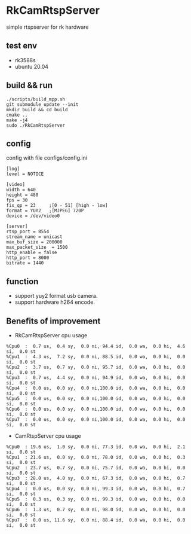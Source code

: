 # RkCamRtspServer
simple rtspserver for rk hardware

## test env
- rk3588s
- ubuntu 20.04

## build && run
```
./scripts/build_mpp.sh
git submodule update --init
mkdir build && cd build
cmake ..
make -j4
sudo ./RkCamRtspServer
```

## config
config with file configs/config.ini
```
[log]
level = NOTICE

[video]
width = 640
height = 480
fps = 30
fix_qp = 23     ;[0 - 51] [high - low]
format = YUY2   ;[MJPEG] 720P
device = /dev/video0

[server]
rtsp_port = 8554
stream_name = unicast
max_buf_size = 200000
max_packet_size  = 1500
http_enable = false
http_port = 8000
bitrate = 1440
```

## function
- support yuy2 format usb camera.
- support hardware h264 encode.

## Benefits of improvement
- RkCamRtspServer cpu usage
```
%Cpu0  :  0.7 us,  0.4 sy,  0.0 ni, 94.4 id,  0.0 wa,  0.0 hi,  4.6 si,  0.0 st
%Cpu1  :  4.3 us,  7.2 sy,  0.0 ni, 88.5 id,  0.0 wa,  0.0 hi,  0.0 si,  0.0 st
%Cpu2  :  3.7 us,  0.7 sy,  0.0 ni, 95.7 id,  0.0 wa,  0.0 hi,  0.0 si,  0.0 st
%Cpu3  :  0.7 us,  4.4 sy,  0.0 ni, 94.9 id,  0.0 wa,  0.0 hi,  0.0 si,  0.0 st
%Cpu4  :  0.0 us,  0.0 sy,  0.0 ni,100.0 id,  0.0 wa,  0.0 hi,  0.0 si,  0.0 st
%Cpu5  :  0.0 us,  0.0 sy,  0.0 ni,100.0 id,  0.0 wa,  0.0 hi,  0.0 si,  0.0 st
%Cpu6  :  0.0 us,  0.0 sy,  0.0 ni,100.0 id,  0.0 wa,  0.0 hi,  0.0 si,  0.0 st
%Cpu7  :  0.0 us,  0.0 sy,  0.0 ni,100.0 id,  0.0 wa,  0.0 hi,  0.0 si,  0.0 st
```

- CamRtspServer cpu usage
```
%Cpu0  : 19.6 us,  1.0 sy,  0.0 ni, 77.3 id,  0.0 wa,  0.0 hi,  2.1 si,  0.0 st
%Cpu1  : 21.6 us,  0.0 sy,  0.0 ni, 78.0 id,  0.0 wa,  0.0 hi,  0.3 si,  0.0 st
%Cpu2  : 23.7 us,  0.7 sy,  0.0 ni, 75.7 id,  0.0 wa,  0.0 hi,  0.0 si,  0.0 st
%Cpu3  : 28.0 us,  4.0 sy,  0.0 ni, 67.3 id,  0.0 wa,  0.0 hi,  0.7 si,  0.0 st
%Cpu4  :  0.0 us,  0.0 sy,  0.0 ni, 99.3 id,  0.0 wa,  0.0 hi,  0.7 si,  0.0 st
%Cpu5  :  0.3 us,  0.3 sy,  0.0 ni, 99.3 id,  0.0 wa,  0.0 hi,  0.0 si,  0.0 st
%Cpu6  :  1.3 us,  0.7 sy,  0.0 ni, 98.0 id,  0.0 wa,  0.0 hi,  0.0 si,  0.0 st
%Cpu7  :  0.0 us, 11.6 sy,  0.0 ni, 88.4 id,  0.0 wa,  0.0 hi,  0.0 si,  0.0 st
```
